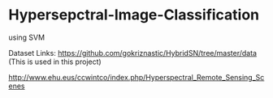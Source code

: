 # Hypersepctral-Image-Classification
using SVM

Dataset Links:
https://github.com/gokriznastic/HybridSN/tree/master/data   (This is used in this project)

http://www.ehu.eus/ccwintco/index.php/Hyperspectral_Remote_Sensing_Scenes
